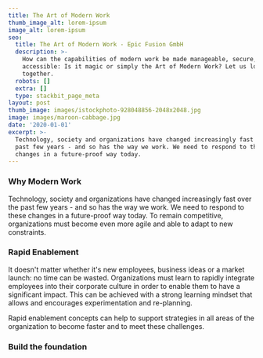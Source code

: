 ```yaml
---
title: The Art of Modern Work
thumb_image_alt: lorem-ipsum
image_alt: lorem-ipsum
seo:
  title: The Art of Modern Work - Epic Fusion GmbH
  description: >-
    How can the capabilities of modern work be made manageable, secure, and
    accessible: Is it magic or simply the Art of Modern Work? Let us look at it
    together.
  robots: []
  extra: []
  type: stackbit_page_meta
layout: post
thumb_image: images/istockphoto-928048856-2048x2048.jpg
image: images/maroon-cabbage.jpg
date: '2020-01-01'
excerpt: >-
  Technology, society and organizations have changed increasingly fast over the
  past few years - and so has the way we work. We need to respond to these
  changes in a future-proof way today.
---
```

### Why Modern Work

Technology, society and organizations have changed increasingly fast over the past few years - and so has the way we work. We need to respond to these changes in a future-proof way today. To remain competitive, organizations must become even more agile and able to adapt to new constraints.

### Rapid Enablement

It doesn't matter whether it's new employees, business ideas or a market launch: no time can be wasted. Organizations must learn to rapidly integrate employees into their corporate culture in order to enable them to have a significant impact. This can be achieved with a strong learning mindset that allows and encourages experimentation and re-planning.

Rapid enablement concepts can help to support strategies in all areas of the organization to become faster and to meet these challenges.

### Build the foundation

